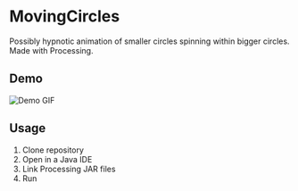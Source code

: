 # MovingCircles
Possibly hypnotic animation of smaller circles spinning within bigger circles.  
Made with Processing.

## Demo
![Demo GIF](animation.gif)

## Usage
1. Clone repository
2. Open in a Java IDE
3. Link Processing JAR files
4. Run
